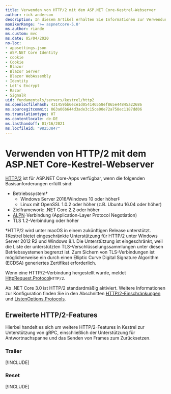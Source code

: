 ```yaml
---
title: Verwenden von HTTP/2 mit dem ASP.NET Core-Kestrel-Webserver
author: rick-anderson
description: In diesem Artikel erhalten Sie Informationen zur Verwendung von HTTP/2 mit Kestrel, dem plattformübergreifenden Webserver für ASP.NET Core.
monikerRange: '>= aspnetcore-5.0'
ms.author: riande
ms.custom: mvc
ms.date: 05/04/2020
no-loc:
- appsettings.json
- ASP.NET Core Identity
- cookie
- Cookie
- Blazor
- Blazor Server
- Blazor WebAssembly
- Identity
- Let's Encrypt
- Razor
- SignalR
uid: fundamentals/servers/kestrel/http2
ms.openlocfilehash: 431459bb6ece1d054146558ef865e44845a22686
ms.sourcegitcommit: 063a06b644d3ade3c15ce00e72a758ec1187dd06
ms.translationtype: HT
ms.contentlocale: de-DE
ms.lasthandoff: 01/16/2021
ms.locfileid: "98253847"
---
```

# <a name="use-http2-with-the-aspnet-core-kestrel-web-server"></a>Verwenden von HTTP/2 mit dem ASP.NET Core-Kestrel-Webserver

[HTTP/2](https://httpwg.org/specs/rfc7540.html) ist für ASP.NET Core-Apps verfügbar, wenn die folgenden Basisanforderungen erfüllt sind:

* Betriebssystem&dagger;
  * Windows Server 2016/Windows 10 oder höher&Dagger;
  * Linux mit OpenSSL 1.0.2 oder höher (z.B. Ubuntu 16.04 oder höher)
* Zielframework: .NET Core 2.2 oder höher
* [ALPN](https://tools.ietf.org/html/rfc7301#section-3)-Verbindung (Application-Layer Protocol Negotiation)
* TLS 1.2-Verbindung oder höher

&dagger;HTTP/2 wird unter macOS in einem zukünftigen Release unterstützt.
&Dagger;Kestrel bietet eingeschränkte Unterstützung für HTTP/2 unter Windows Server 2012 R2 und Windows 8.1. Die Unterstützung ist eingeschränkt, weil die Liste der unterstützten TLS-Verschlüsselungssammlungen unter diesen Betriebssystemen begrenzt ist. Zum Sichern von TLS-Verbindungen ist möglicherweise ein durch einen Elliptic Curve Digital Signature Algorithm (ECDSA) generiertes Zertifikat erforderlich.

Wenn eine HTTP/2-Verbindung hergestellt wurde, meldet [HttpRequest.Protocol](xref:Microsoft.AspNetCore.Http.HttpRequest.Protocol%2A)`HTTP/2`.

Ab .NET Core 3.0 ist HTTP/2 standardmäßig aktiviert. Weitere Informationen zur Konfiguration finden Sie in den Abschnitten [HTTP/2-Einschränkungen](xref:fundamentals/servers/kestrel/options#http2-limits) und [ListenOptions.Protocols](xref:fundamentals/servers/kestrel/endpoints#listenoptionsprotocols).

## <a name="advanced-http2-features"></a>Erweiterte HTTP/2-Features

Hierbei handelt es sich um weitere HTTP/2-Features in Kestrel zur Unterstützung von gRPC, einschließlich der Unterstützung für Antwortnachspanne und das Senden von Frames zum Zurücksetzen.

### <a name="trailers"></a>Trailer

[!INCLUDE[](~/includes/trailers.md)]

### <a name="reset"></a>Reset

[!INCLUDE[](~/includes/reset.md)]
